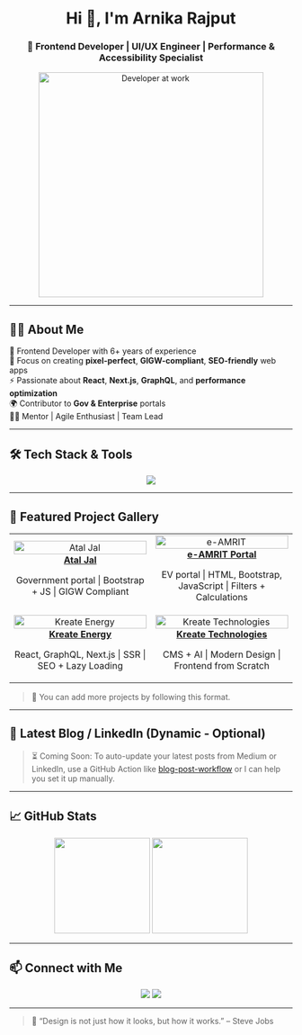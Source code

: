 <h1 align="center">Hi 👋, I'm Arnika Rajput</h1>
<h3 align="center">🚀 Frontend Developer | UI/UX Engineer | Performance & Accessibility Specialist</h3>

<p align="center">
  <img src="https://media.giphy.com/media/qgQUggAC3Pfv687qPC/giphy.gif" width="400" alt="Developer at work" />
</p>

---

## 👩‍💻 About Me

🎯 Frontend Developer with 6+ years of experience  
🎨 Focus on creating **pixel-perfect**, **GIGW-compliant**, **SEO-friendly** web apps  
⚡ Passionate about **React**, **Next.js**, **GraphQL**, and **performance optimization**  
🌍 Contributor to **Gov & Enterprise** portals  
👩‍🏫 Mentor | Agile Enthusiast | Team Lead

---

## 🛠️ Tech Stack & Tools

<p align="center">
  <img src="https://skillicons.dev/icons?i=html,css,js,ts,react,nextjs,angular,jquery,tailwind,bootstrap,graphql,git,postman,github,vscode" />
</p>

---

## 🌟 Featured Project Gallery

<table>
  <tr>
    <td align="center" width="50%">
      <a href="https://ataljal.mowr.gov.in/">
        <img src="https://raw.githubusercontent.com/arnika-rajput/arnika-rajput/main/assets/ataljal.png" width="100%" alt="Atal Jal"/>
        <br /><strong>Atal Jal</strong>
      </a>
      <p>Government portal | Bootstrap + JS | GIGW Compliant</p>
    </td>
    <td align="center" width="50%">
      <a href="https://e-amrit.niti.gov.in/">
        <img src="https://raw.githubusercontent.com/arnika-rajput/arnika-rajput/main/assets/emarit-web.png" width="100%" alt="e-AMRIT"/>
        <br /><strong>e-AMRIT Portal</strong>
      </a>
      <p>EV portal | HTML, Bootstrap, JavaScript | Filters + Calculations</p>
    </td>
  </tr>
  <tr>
    <td align="center" width="50%">
      <a href="https://kreatenergy.com/">
        <img src="https://raw.githubusercontent.com/arnika-rajput/arnika-rajput/main/assets/kreatenergy.png" width="100%" alt="Kreate Energy"/>
        <br /><strong>Kreate Energy</strong>
      </a>
      <p>React, GraphQL, Next.js | SSR | SEO + Lazy Loading</p>
    </td>
    <td align="center" width="50%">
      <a href="https://kreatetechnologies.com/">
        <img src="https://raw.githubusercontent.com/arnika-rajput/arnika-rajput/main/assets/kreatetechnologies.png" width="100%" alt="Kreate Technologies"/>
        <br /><strong>Kreate Technologies</strong>
      </a>
      <p>CMS + AI | Modern Design | Frontend from Scratch</p>
    </td>
  </tr>
</table>

> 📝 You can add more projects by following this format.

---

## 📰 Latest Blog / LinkedIn (Dynamic - Optional)

> ⏳ Coming Soon: To auto-update your latest posts from Medium or LinkedIn, use a GitHub Action like [blog-post-workflow](https://github.com/gautamkrishnar/blog-post-workflow) or I can help you set it up manually.

---

## 📈 GitHub Stats

<p align="center">
  <img src="https://github-readme-stats.vercel.app/api?username=arnika-rajput&show_icons=true&theme=tokyonight" height="170" />
  <img src="https://github-readme-streak-stats.herokuapp.com/?user=arnika-rajput&theme=tokyonight" height="170" />
</p>

---

## 📫 Connect with Me

<p align="center">
  <a href="mailto:arnikarajput1996@gmail.com"><img src="https://img.shields.io/badge/-Gmail-D14836?style=flat&logo=gmail&logoColor=white" /></a>
  <a href="https://www.linkedin.com/in/arnikaa-rajput-b6249123a/"><img src="https://img.shields.io/badge/-LinkedIn-0077B5?style=flat&logo=linkedin&logoColor=white" /></a>
</p>

---

> 🌈 “Design is not just how it looks, but how it works.” – Steve Jobs
